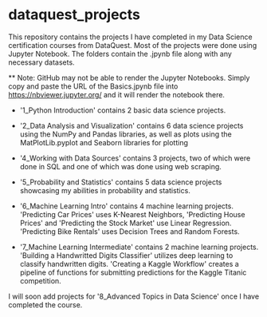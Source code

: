 # dataquest_projects
This repository contains the projects I have completed in my Data Science certification courses from DataQuest.
Most of the projects were done using Jupyter Notebook. The folders contain the .jpynb file along with any necessary datasets.

** Note: GitHub may not be able to render the Jupyter Notebooks. Simply copy and paste the URL of the Basics.jpynb file into https://nbviewer.jupyter.org/ and it will render the notebook there.

* '1_Python Introduction' contains 2 basic data science projects.

* '2_Data Analysis and Visualization' contains 6 data science projects using the NumPy and Pandas libraries, as well as plots using the MatPlotLib.pyplot and Seaborn libraries for plotting

* '4_Working with Data Sources' contains 3 projects, two of which were done in SQL and one of which was done using web scraping.

* '5_Probability and Statistics' contains 5 data science projects showcasing my abilities in probability and statistics.

* '6_Machine Learning Intro' contains 4 machine learning projects. 'Predicting Car Prices' uses K-Nearest Neighbors, 'Predicting House Prices' and 'Predicting the Stock Market' use Linear Regression. 'Predicting Bike Rentals' uses Decision Trees and Random Forests.

* '7_Machine Learning Intermediate' contains 2 machine learning projects. 'Building a Handwritted Digits Classifier' utilizes deep learning to classify handwritten digits. 'Creating a Kaggle Workflow' creates a pipeline of functions for submitting predictions for the Kaggle Titanic competition.

I will soon add projects for '8_Advanced Topics in Data Science' once I have completed the course.
